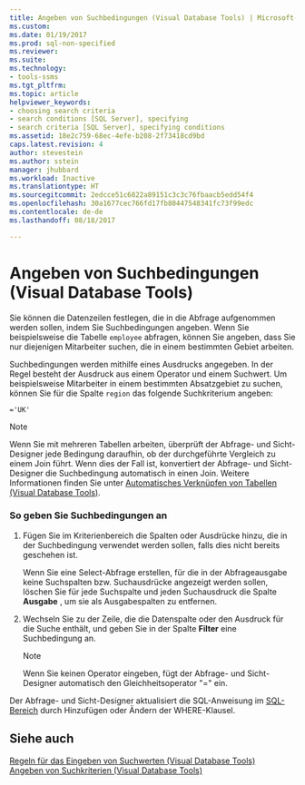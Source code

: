 ```yaml
---
title: Angeben von Suchbedingungen (Visual Database Tools) | Microsoft-Dokumentation
ms.custom: 
ms.date: 01/19/2017
ms.prod: sql-non-specified
ms.reviewer: 
ms.suite: 
ms.technology:
- tools-ssms
ms.tgt_pltfrm: 
ms.topic: article
helpviewer_keywords:
- choosing search criteria
- search conditions [SQL Server], specifying
- search criteria [SQL Server], specifying conditions
ms.assetid: 18e2c759-68ec-4efe-b208-2f73418cd9bd
caps.latest.revision: 4
author: stevestein
ms.author: sstein
manager: jhubbard
ms.workload: Inactive
ms.translationtype: HT
ms.sourcegitcommit: 2edcce51c6822a89151c3c3c76fbaacb5edd54f4
ms.openlocfilehash: 30a1677cec766fd17fb80447548341fc73f99edc
ms.contentlocale: de-de
ms.lasthandoff: 08/18/2017

---
```

# <a name="specify-search-conditions-visual-database-tools"></a>Angeben von Suchbedingungen (Visual Database Tools)
Sie können die Datenzeilen festlegen, die in die Abfrage aufgenommen werden sollen, indem Sie Suchbedingungen angeben. Wenn Sie beispielsweise die Tabelle `employee` abfragen, können Sie angeben, dass Sie nur diejenigen Mitarbeiter suchen, die in einem bestimmten Gebiet arbeiten.  
  
Suchbedingungen werden mithilfe eines Ausdrucks angegeben. In der Regel besteht der Ausdruck aus einem Operator und einem Suchwert. Um beispielsweise Mitarbeiter in einem bestimmten Absatzgebiet zu suchen, können Sie für die Spalte `region` das folgende Suchkriterium angeben:  
  
```  
='UK'  
```  
  
> [!NOTE]  
> Wenn Sie mit mehreren Tabellen arbeiten, überprüft der Abfrage- und Sicht-Designer jede Bedingung daraufhin, ob der durchgeführte Vergleich zu einem Join führt. Wenn dies der Fall ist, konvertiert der Abfrage- und Sicht-Designer die Suchbedingung automatisch in einen Join. Weitere Informationen finden Sie unter [Automatisches Verknüpfen von Tabellen &#40;Visual Database Tools&#41;](../../ssms/visual-db-tools/join-tables-automatically-visual-database-tools.md).  
  
### <a name="to-specify-search-conditions"></a>So geben Sie Suchbedingungen an  
  
1.  Fügen Sie im Kriterienbereich die Spalten oder Ausdrücke hinzu, die in der Suchbedingung verwendet werden sollen, falls dies nicht bereits geschehen ist.  
  
    Wenn Sie eine Select-Abfrage erstellen, für die in der Abfrageausgabe keine Suchspalten bzw. Suchausdrücke angezeigt werden sollen, löschen Sie für jede Suchspalte und jeden Suchausdruck die Spalte **Ausgabe** , um sie als Ausgabespalten zu entfernen.  
  
2.  Wechseln Sie zu der Zeile, die die Datenspalte oder den Ausdruck für die Suche enthält, und geben Sie in der Spalte **Filter** eine Suchbedingung an.  
  
    > [!NOTE]  
    > Wenn Sie keinen Operator eingeben, fügt der Abfrage- und Sicht-Designer automatisch den Gleichheitsoperator "=" ein.  
  
Der Abfrage- und Sicht-Designer aktualisiert die SQL-Anweisung im [SQL-Bereich](../../ssms/visual-db-tools/sql-pane-visual-database-tools.md) durch Hinzufügen oder Ändern der WHERE-Klausel.  
  
## <a name="see-also"></a>Siehe auch  
[Regeln für das Eingeben von Suchwerten &#40;Visual Database Tools&#41;](../../ssms/visual-db-tools/rules-for-entering-search-values-visual-database-tools.md)  
[Angeben von Suchkriterien &#40;Visual Database Tools&#41;](../../ssms/visual-db-tools/specify-search-criteria-visual-database-tools.md)  
  

